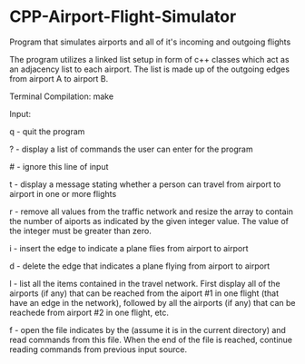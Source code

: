 # CPP-Airport-Flight-Simulator
Program that simulates airports and all of it's incoming and outgoing flights

The program utilizes a linked list setup in form of c++ classes which act as an adjacency list to each airport. The list is made up of the outgoing edges from airport A to airport B.

Terminal Compilation: make

Input:

  q - quit the program
  
  ? - display a list of commands the user can enter for the program
  
  \# - ignore this line of input
  
  t <int1> <int2> - display a message stating whether a person can travel from airport <int1> to airport <int2> in one or more flights 
  
  r <int> - remove all values from the traffic network and resize the array to contain the number of aiports as indicated by the given integer value. The value of the integer must be greater than zero.
  
  i <int1> <int2> - insert the edge to indicate a plane flies from airport <int1> to airport <int2>
  
  d <int1> <int2> - delete the edge that indicates a plane flying from airport <int1> to airport <int2>
  
  l - list all the items contained in the travel network. First display all of the airports (if any) that can be reached from the aiport #1 in one flight (that have an edge in the network), followed by all the airports (if any) that can be reachede from airport #2 in one flight, etc.
  
  f <filename> - open the file indicates by the <filename> (assume it is in the current directory) and read commands from this file. When the end of the file is reached, continue reading commands from previous input source.
  
